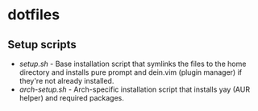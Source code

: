 # dotfiles

## Setup scripts
- *setup.sh* - Base installation script that symlinks the files to the home directory and installs pure prompt and dein.vim (plugin manager) if they're not already installed.
- *arch-setup.sh* - Arch-specific installation script that installs yay (AUR helper) and required packages.
